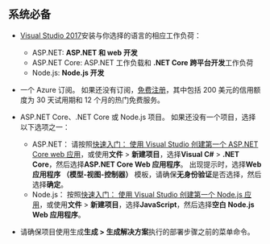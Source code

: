 ## <a name="prerequisites"></a>系统必备

* [Visual Studio 2017](https://visualstudio.microsoft.com/downloads/?utm_medium=microsoft&utm_source=docs.microsoft.com&utm_campaign=button+cta&utm_content=download+vs2017)安装与你选择的语言的相应工作负荷：
  * ASP.NET: **ASP.NET 和 web 开发**
  * ASP.NET Core: ASP.NET 工作负载和 **.NET Core 跨平台开发**工作负荷
  * Node.js: **Node.js 开发**

* 一个 Azure 订阅。 如果还没有订阅，[免费注册](https://azure.microsoft.com/free/?ref=microsoft.com&utm_source=microsoft.com&utm_medium=doc&utm_campaign=visualstudio)，其中包括 200 美元的信用额度为 30 天试用期和 12 个月的热门免费服务。

* ASP.NET Core、.NET Core 或 Node.js 项目。 如果还没有一个项目，选择以下选项之一：
  * ASP.NET： 请按照[快速入门： 使用 Visual Studio 创建第一个 ASP.NET Core web 应用](../../ide/quickstart-aspnet-core.md)，或使用**文件** > **新建项目**，选择**Visual C#** > **.NET Core**，然后选择**ASP.NET Core Web 应用程序**。 出现提示时，选择**Web 应用程序 （模型-视图-控制器）** 模板，请确保**无身份验证**是否选择，然后选择**确定**。
  * Node.js： 按照[快速入门： 使用 Visual Studio 创建第一个 Node.js 应用](../../ide/quickstart-nodejs.md)，或使用**文件** > **新建项目**，选择**JavaScript**，然后选择**空白 Node.js Web 应用程序**。

* 请确保项目使用生成**生成 > 生成解决方案**执行的部署步骤之前的菜单命令。